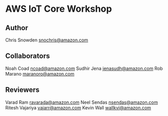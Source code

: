 # AWS IoT Core Workshop
## Author
Chris Snowden <snochris@amazon.com>

## Collaborators
Noah Coad <ncoad@amazon.com>
Sudhir Jena <jenasudh@amazon.com>
Rob Marano <maranoro@amazon.com>

## Reviewers
Varad Ram <ravarada@amazon.com>
Neel Sendas <nsendas@amazon.com>
Ritesh Vajariya <vajarr@amazon.com>
Kevin Wall <wallkvi@amazon.com>

